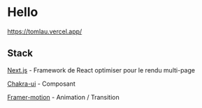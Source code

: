 # Hello

https://tomlau.vercel.app/

## Stack
[Next.js](https://nextjs.org/) - Framework de React optimiser pour le rendu multi-page

[Chakra-ui](https://chakra-ui.com/) - Composant

[Framer-motion](https://www.framer.com/motion/) - Animation / Transition
